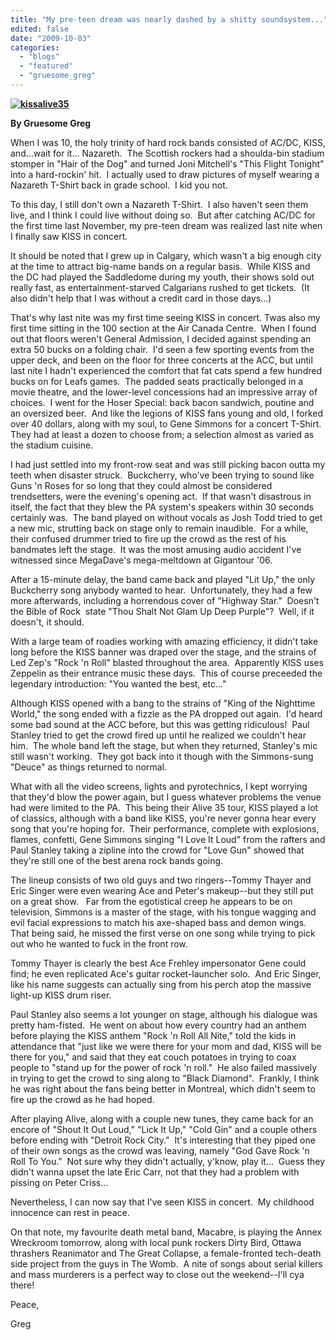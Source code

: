 ```yaml
---
title: "My pre-teen dream was nearly dashed by a shitty soundsystem..."
edited: false
date: "2009-10-03"
categories:
  - "blogs"
  - "featured"
  - "gruesome_greg"
---
```


**[](http://www.hellbound.ca/wp-content/uploads/2009/10/kissalive35.jpg)**

**[![kissalive35](http://www.hellbound.ca/wp-content/uploads/2009/10/kissalive351-300x265.jpg "kissalive35")](http://www.hellbound.ca/wp-content/uploads/2009/10/kissalive351.jpg)**

**By Gruesome Greg**

When I was 10, the holy trinity of hard rock bands consisted of AC/DC, KISS, and...wait for it... Nazareth.  The Scottish rockers had a shoulda-bin stadium stomper in "Hair of the Dog" and turned Joni Mitchell's "This Flight Tonight" into a hard-rockin' hit.  I actually used to draw pictures of myself wearing a Nazareth T-Shirt back in grade school.  I kid you not.

To this day, I still don't own a Nazareth T-Shirt.  I also haven't seen them live, and I think I could live without doing so.  But after catching AC/DC for the first time last November, my pre-teen dream was realized last nite when I finally saw KISS in concert.

It should be noted that I grew up in Calgary, which wasn't a big enough city at the time to attract big-name bands on a regular basis.  While KISS and the DC had played the Saddledome during my youth, their shows sold out really fast, as entertainment-starved Calgarians rushed to get tickets.  (It also didn't help that I was without a credit card in those days...)

That's why last nite was my first time seeing KISS in concert. Twas also my first time sitting in the 100 section at the Air Canada Centre.  When I found out that floors weren't General Admission, I decided against spending an extra 50 bucks on a folding chair.  I'd seen a few sporting events from the upper deck, and been on the floor for three concerts at the ACC, but until last nite I hadn't experienced the comfort that fat cats spend a few hundred bucks on for Leafs games.  The padded seats practically belonged in a movie theatre, and the lower-level concessions had an impressive array of choices.  I went for the Hoser Special: back bacon sandwich, poutine and an oversized beer.  And like the legions of KISS fans young and old, I forked over 40 dollars, along with my soul, to Gene Simmons for a concert T-Shirt.  They had at least a dozen to choose from; a selection almost as varied as the stadium cuisine.

I had just settled into my front-row seat and was still picking bacon outta my teeth when disaster struck.  Buckcherry, who've been trying to sound like Guns 'n Roses for so long that they could almost be considered trendsetters, were the evening's opening act.  If that wasn't disastrous in itself, the fact that they blew the PA system's speakers within 30 seconds certainly was.  The band played on without vocals as Josh Todd tried to get a new mic, strutting back on stage only to remain inaudible.  For a while, their confused drummer tried to fire up the crowd as the rest of his bandmates left the stage.  It was the most amusing audio accident I've witnessed since MegaDave's mega-meltdown at Gigantour '06.

After a 15-minute delay, the band came back and played "Lit Up," the only Buckcherry song anybody wanted to hear.  Unfortunately, they had a few more afterwards, including a horrendous cover of "Highway Star."  Doesn't the Bible of Rock  state "Thou Shalt Not Glam Up Deep Purple"?  Well, if it doesn't, it should.

With a large team of roadies working with amazing efficiency, it didn't take long before the KISS banner was draped over the stage, and the strains of Led Zep's "Rock 'n Roll" blasted throughout the area.  Apparently KISS uses Zeppelin as their entrance music these days.  This of course preceeded the legendary introduction: "You wanted the best, etc..."

Although KISS opened with a bang to the strains of "King of the Nighttime World," the song ended with a fizzle as the PA dropped out again.  I'd heard some bad sound at the ACC before, but this was getting ridiculous!  Paul Stanley tried to get the crowd fired up until he realized we couldn't hear him.  The whole band left the stage, but when they returned, Stanley's mic still wasn't working.  They got back into it though with the Simmons-sung "Deuce" as things returned to normal.

What with all the video screens, lights and pyrotechnics, I kept worrying that they'd blow the power again, but I guess whatever problems the venue had were limited to the PA.  This being their Alive 35 tour, KISS played a lot of classics, although with a band like KISS, you're never gonna hear every song that you're hoping for.  Their performance, complete with explosions, flames, confetti, Gene Simmons singing "I Love It Loud" from the rafters and Paul Stanley taking a zipline into the crowd for "Love Gun" showed that they're still one of the best arena rock bands going.

The lineup consists of two old guys and two ringers--Tommy Thayer and Eric Singer were even wearing Ace and Peter's makeup--but they still put on a great show.   Far from the egotistical creep he appears to be on television, Simmons is a master of the stage, with his tongue wagging and evil facial expressions to match his axe-shaped bass and demon wings.  That being said, he missed the first verse on one song while trying to pick out who he wanted to fuck in the front row.

Tommy Thayer is clearly the best Ace Frehley impersonator Gene could find; he even replicated Ace's guitar rocket-launcher solo.  And Eric Singer, like his name suggests can actually sing from his perch atop the massive light-up KISS drum riser.

Paul Stanley also seems a lot younger on stage, although his dialogue was pretty ham-fisted.  He went on about how every country had an anthem before playing the KISS anthem "Rock 'n Roll All Nite," told the kids in attendance that "just like we were there for your mom and dad, KISS will be there for you," and said that they eat couch potatoes in trying to coax people to "stand up for the power of rock 'n roll."  He also failed massively in trying to get the crowd to sing along to "Black Diamond".  Frankly, I think he was right about the fans being better in Montreal, which didn't seem to fire up the crowd as he had hoped.

After playing Alive, along with a couple new tunes, they came back for an encore of "Shout It Out Loud," "Lick It Up," "Cold Gin" and a couple others before ending with "Detroit Rock City."  It's interesting that they piped one of their own songs as the crowd was leaving, namely "God Gave Rock 'n Roll To You."  Not sure why they didn't actually, y'know, play it...  Guess they didn't wanna upset the late Eric Carr, not that they had a problem with pissing on Peter Criss...

Nevertheless, I can now say that I've seen KISS in concert.  My childhood innocence can rest in peace.

On that note, my favourite death metal band, Macabre, is playing the Annex Wreckroom tomorrow, along with local punk rockers Dirty Bird, Ottawa thrashers Reanimator and The Great Collapse, a female-fronted tech-death side project from the guys in The Womb.  A nite of songs about serial killers and mass murderers is a perfect way to close out the weekend--I'll cya there!

Peace,

Greg
